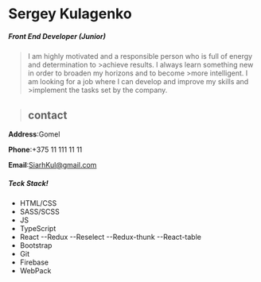 # Sergey Kulagenko
##### Front End Developer (Junior)

>I am highly motivated and a responsible person who is full of energy and determination to >achieve results. I always learn something new in order to broaden my horizons and to become >more intelligent. I am looking for a job where I can develop and improve my skills and >implement the tasks set by the company. 

> ## contact
**Address**:Gomel

**Phone**:+375 11 111 11 11

**Email**:SiarhKul@gmail.com

##### Teck Stack!
-	HTML/CSS 
-	SASS/SCSS
-	JS 
-	TypeScript
-	React
--Redux
--Reselect
--Redux-thunk
--React-table
-	Bootstrap
-	Git     
-	Firebase
-	WebPack